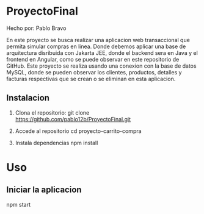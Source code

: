 # ProyectoFinal

Hecho por: Pablo Bravo

En este proyecto se busca realizar una aplicacion web transaccional que permita simular compras en linea. Donde debemos aplicar una base de arquitectura disribuida con Jakarta JEE, donde el backend sera en Java y el frontend en Angular, como se puede observar en este repositorio de GitHub.
Este proyecto se realiza usando una conexion con la base de datos MySQL, donde se pueden observar los clientes, productos, detalles y facturas respectivas que se crean o se eliminan en esta aplicacion.

## Instalacion

1. Clona el repositorio:
git clone https://github.com/pablo12b/ProyectoFinal.git

2. Accede al repositorio
cd proyecto-carrito-compra

3. Instala dependencias
npm install

# Uso
## Iniciar la aplicacion
npm start


